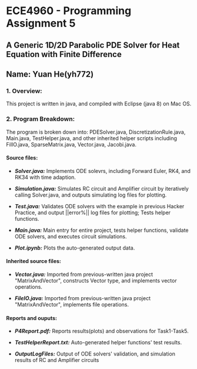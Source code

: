 # ECE4960 - Programming Assignment 5
## A Generic 1D/2D Parabolic PDE Solver for Heat Equation with Finite Difference
## Name: Yuan He(yh772)

### 1. Overview:

This project is written in java, and compiled with Eclipse (java 8) on Mac OS.

### 2. Program Breakdown:

The program is broken down into: PDESolver.java, DiscretizationRule.java, Main.java, TestHelper.java, and other inherited helper scripts including FilIO.java, SparseMatrix.java, Vector.java, Jacobi.java.

#### Source files:

 - ***Solver.java:*** Implements ODE solevrs, including Forward Euler, RK4, and RK34 with time adaption.
 
 - ***Simulation.java:*** Simulates RC circuit and Amplifier circuit by iteratively calling Solver.java, and outputs simulating log files for plotting.
 
 - ***Test.java:*** Validates ODE solvers with the example in previous Hacker Practice, and output ||error%|| log files for plotting; Tests helper functions.
 
 - ***Main.java:*** Main entry for entire project, tests helper functions, validate ODE solvers, and executes circuit simulations.
 
 - ***Plot.ipynb:*** Plots the auto-generated output data.
 
#### Inherited source files:

- ***Vector.java:*** Imported from previous-written java project "MatrixAndVector", constructs Vector type, and implements vector operations.

- ***FileIO.java:*** Imported from previous-written java project "MatrixAndVector", implements file operations.

#### Reports and ouputs:
 
 - ***P4Report.pdf:*** Reports results(plots) and observations for Task1-Task5.
 
 - ***TestHelperReport.txt:*** Auto-generated helper functions' test results.

 - ***OutputLogFiles:*** Output of ODE solvers' validation, and simulation results of RC and Amplifier circuits
